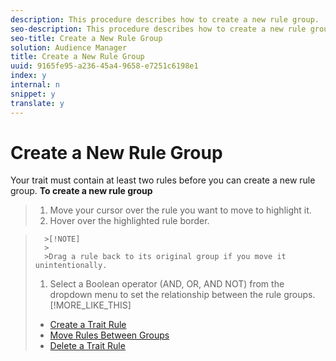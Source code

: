 ```yaml
---
description: This procedure describes how to create a new rule group.
seo-description: This procedure describes how to create a new rule group.
seo-title: Create a New Rule Group
solution: Audience Manager
title: Create a New Rule Group
uuid: 9165fe95-a236-45a4-9658-e7251c6198e1
index: y
internal: n
snippet: y
translate: y
---
```


# Create a New Rule Group

Your trait must contain at least two rules before you can create a new rule group. 
**To create a new rule group** 

>1. Move your cursor over the rule you want to move to highlight it.
>1. Hover over the highlighted rule border.


>       >[!NOTE]
>       >
>       >Drag a rule back to its original group if you move it unintentionally.
>1. Select a Boolean operator (AND, OR, AND NOT) from the dropdown menu to set the relationship between the rule groups.
>[!MORE_LIKE_THIS]
>
>* [ Create a Trait Rule ](t_tb_create_rules.md#task_5A20AA9D87284DB49BE5D1DF0717F949)
>* [ Move Rules Between Groups ](t_tb_move_rule.md#task_4225B7CB164C4ECFB30F1315C60EC4B3)
>* [ Delete a Trait Rule ](t_tb_delete_rule.md#task_59C7044CC983478E979566BEC5F793A8)
